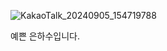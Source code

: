 ![KakaoTalk_20240905_154719788](https://github.com/user-attachments/assets/00b8f573-a9df-4fd7-a9b5-acb180713b6e)  

예쁜 은하수입니다. 
